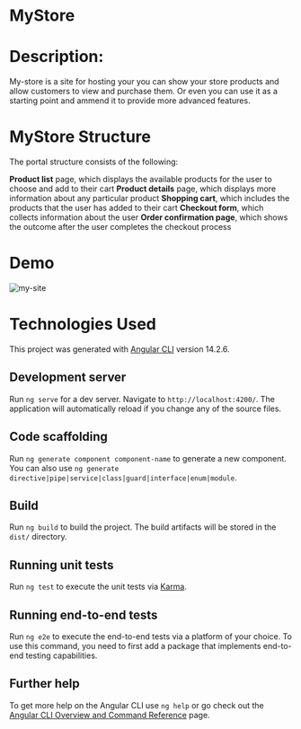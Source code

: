 # MyStore
# Description: 
My-store is a site for hosting your you can show your store products and allow customers to view and purchase them. Or even you can use it as a starting point and ammend it to provide more advanced features.

# MyStore Structure
The portal structure consists of the following:

**Product list** page, which displays the available products for the user to choose and add to their cart
**Product details** page, which displays more information about any particular product
**Shopping cart**, which includes the products that the user has added to their cart
**Checkout form**, which collects information about the user 
**Order confirmation page**, which shows the outcome after the user completes the checkout process 

# Demo
![my-site](https://user-images.githubusercontent.com/77669781/198496654-5de92679-c482-48f4-a96a-f677628c907d.gif)


# Technologies Used

This project was generated with [Angular CLI](https://github.com/angular/angular-cli) version 14.2.6.

## Development server

Run `ng serve` for a dev server. Navigate to `http://localhost:4200/`. The application will automatically reload if you change any of the source files.

## Code scaffolding

Run `ng generate component component-name` to generate a new component. You can also use `ng generate directive|pipe|service|class|guard|interface|enum|module`.

## Build

Run `ng build` to build the project. The build artifacts will be stored in the `dist/` directory.

## Running unit tests

Run `ng test` to execute the unit tests via [Karma](https://karma-runner.github.io).

## Running end-to-end tests

Run `ng e2e` to execute the end-to-end tests via a platform of your choice. To use this command, you need to first add a package that implements end-to-end testing capabilities.

## Further help

To get more help on the Angular CLI use `ng help` or go check out the [Angular CLI Overview and Command Reference](https://angular.io/cli) page.
